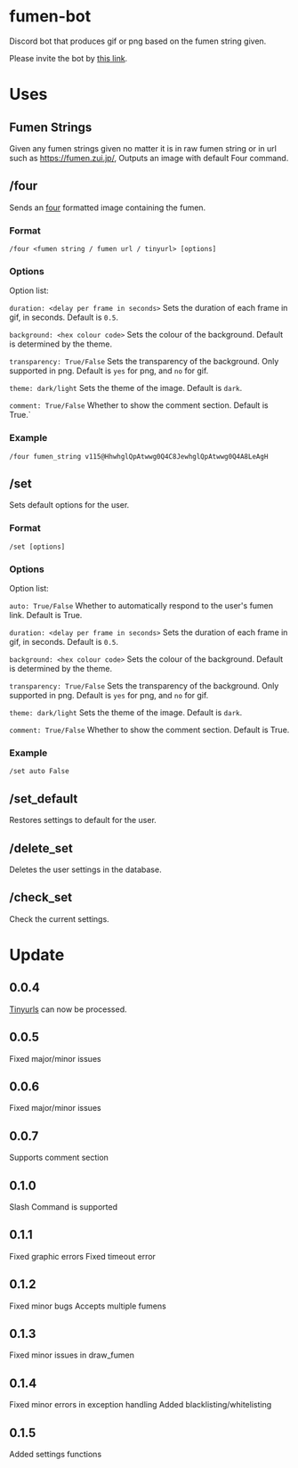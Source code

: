 # fumen-bot
Discord bot that produces gif or png based on the fumen string given.

Please invite the bot by [this link](https://discord.com/api/oauth2/authorize?client_id=1014015919351152640&permissions=517543938112&scope=bot).

# Uses
## Fumen Strings
Given any fumen strings given no matter it is in raw fumen string or in url such as https://fumen.zui.jp/, Outputs an image with default Four command. 

## /four
Sends an [four](https://four.lol/) formatted image containing the fumen.

### Format
`/four <fumen string / fumen url / tinyurl> [options]`

### Options
Option list: 

`duration: <delay per frame in seconds>` Sets the duration of each frame in gif, in seconds. Default is `0.5`.

`background: <hex colour code>` Sets the colour of the background. Default is determined by the theme.

`transparency: True/False` Sets the transparency of the background. Only supported in png. Default is `yes` for png, and `no` for gif.

`theme: dark/light` Sets the theme of the image. Default is `dark`.

`comment: True/False` Whether to show the comment section. Default is True.`

### Example
`/four fumen_string v115@HhwhglQpAtwwg0Q4C8JewhglQpAtwwg0Q4A8LeAgH`

## /set
Sets default options for the user.

### Format
`/set [options]`

### Options
Option list: 

`auto: True/False` Whether to automatically respond to the user's fumen link. Default is True.

`duration: <delay per frame in seconds>` Sets the duration of each frame in gif, in seconds. Default is `0.5`.

`background: <hex colour code>` Sets the colour of the background. Default is determined by the theme.

`transparency: True/False` Sets the transparency of the background. Only supported in png. Default is `yes` for png, and `no` for gif.

`theme: dark/light` Sets the theme of the image. Default is `dark`.

`comment: True/False` Whether to show the comment section. Default is True.

### Example
`/set auto False`

## /set_default
Restores settings to default for the user.

## /delete_set
Deletes the user settings in the database.

## /check_set
Check the current settings.

# Update

## 0.0.4
[Tinyurls](https://tinyurl.com/app) can now be processed.

## 0.0.5
Fixed major/minor issues

## 0.0.6
Fixed major/minor issues

## 0.0.7
Supports comment section

## 0.1.0
Slash Command is supported

## 0.1.1
Fixed graphic errors
Fixed timeout error

## 0.1.2
Fixed minor bugs
Accepts multiple fumens

## 0.1.3
Fixed minor issues in draw_fumen

## 0.1.4
Fixed minor errors in exception handling
Added blacklisting/whitelisting

## 0.1.5
Added settings functions
